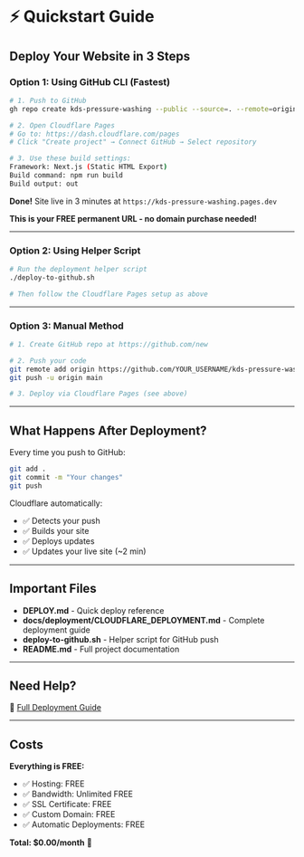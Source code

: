 # ⚡ Quickstart Guide

## Deploy Your Website in 3 Steps

### Option 1: Using GitHub CLI (Fastest)

```bash
# 1. Push to GitHub
gh repo create kds-pressure-washing --public --source=. --remote=origin --push

# 2. Open Cloudflare Pages
# Go to: https://dash.cloudflare.com/pages
# Click "Create project" → Connect GitHub → Select repository

# 3. Use these build settings:
Framework: Next.js (Static HTML Export)
Build command: npm run build
Build output: out
```

**Done!** Site live in 3 minutes at `https://kds-pressure-washing.pages.dev`

**This is your FREE permanent URL - no domain purchase needed!**

---

### Option 2: Using Helper Script

```bash
# Run the deployment helper script
./deploy-to-github.sh

# Then follow the Cloudflare Pages setup as above
```

---

### Option 3: Manual Method

```bash
# 1. Create GitHub repo at https://github.com/new

# 2. Push your code
git remote add origin https://github.com/YOUR_USERNAME/kds-pressure-washing.git
git push -u origin main

# 3. Deploy via Cloudflare Pages (see above)
```

---

## What Happens After Deployment?

Every time you push to GitHub:
```bash
git add .
git commit -m "Your changes"
git push
```

Cloudflare automatically:
- ✅ Detects your push
- ✅ Builds your site
- ✅ Deploys updates
- ✅ Updates your live site (~2 min)

---

## Important Files

- **DEPLOY.md** - Quick deploy reference
- **docs/deployment/CLOUDFLARE_DEPLOYMENT.md** - Complete deployment guide
- **deploy-to-github.sh** - Helper script for GitHub push
- **README.md** - Full project documentation

---

## Need Help?

📖 [Full Deployment Guide](docs/deployment/CLOUDFLARE_DEPLOYMENT.md)

---

## Costs

**Everything is FREE:**
- ✅ Hosting: FREE
- ✅ Bandwidth: Unlimited FREE
- ✅ SSL Certificate: FREE
- ✅ Custom Domain: FREE
- ✅ Automatic Deployments: FREE

**Total: $0.00/month** 🎉

